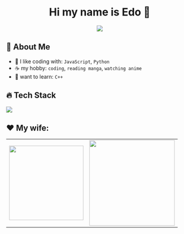 <h1 align="center"> Hi my name is Edo 👋</h1>

<p align="center">
  <img src="https://readme-typing-svg.herokuapp.com?color=%2336BCF7&lines=pengen+menjadi+programmer+handal;namun+enggan+mengoding" />
</p>

## 🤵 About Me

- 🌾 I like coding with: `JavaScript`, `Python`
- ☕ my hobby: `coding`, `reading manga`, `watching anime`
- 📝 want to learn: `C++`

## 🔥 Tech Stack

<p>
  <img src="https://skillicons.dev/icons?i=js,python,html,css,git,github,chatgpt" />
</p>

## ♥️ My wife:
<table>
  <tr>
    <td><img src="https://raw.githubusercontent.com/nextarz/nextarz/refs/heads/main/images/photo1.jpg" width="200"/></td>
    <td><img src="https://raw.githubusercontent.com/nextarz/nextarz/refs/heads/main/images/photo3.jpg" width="230" border-radius="5px"/></td>
  </tr>
</table>